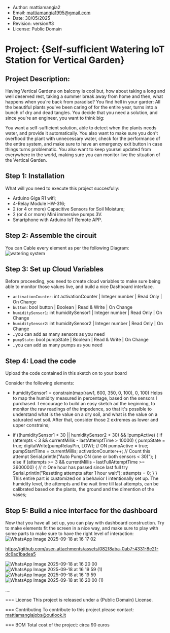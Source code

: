 + Author: mattiamangia2
+ Email: mattiamangia1995@gmail.com
+ Date: 30/05/2025
+ Revision: version#3
+ License: Public Domain

# Project: {Self-sufficient Watering IoT Station for Vertical Garden}

## Project Description:
Having Vertical Gardens on balcony is cool but, how about taking a long and well deserved rest, taking a summer break away from home and then, what happens when you're back from paradise? You find hell in your garder: All the beautiful plants you've been caring of for the entire year, turns into a bunch of dry and dead tangles.
You decide that you need a solution, and since you're an engineer, you want to think big:

You want a self-sufficient solution, able to detect when the plants needs water, and provide it automatically. You also want to make sure you don't overflood the plant with unnecessary water, check for the performance of the entire system, and make sure to have an emergency exit button in case things turns problematic. You also want to keep yoursel updated from everywhere in the world, making sure you can monitor live the situation of the Vertical Garden.

## Step 1: Installation

What will you need to execute this project succesfully:
- Arduino Giga R1 wifi;
- 4-Relay Module HW-316;
- 2 (or 4 or more) Capacitive Sensors for Soil Moisture;
- 2 (or 4 or more) Mini immersive pumps 3V.
- Smartphone with Arduino IoT Remote APP.


## Step 2: Assemble the circuit

You can Cable every element as per the following Diagram:
![watering system](https://github.com/user-attachments/assets/d1fd3677-31e4-49bd-b19c-79e7c3bd7ca9)


## Step 3: Set up Cloud Variables
Before proceeding, you need to create cloud variables to make sure being able to monitor those values live, and build a nice Dashboard interface.
- `activationCounter`: int activationCounter | Integer number | Read Only | On Change
- `button`: bool button | Boolean | Read & Write | On Change
- `humiditySensor1`: int humiditySensor1 | Integer number | Read Only | On Change
- `humiditySensor2`: int humiditySensor2 | Integer number | Read Only | On Change
- ..you can add as many sensors as you need
- `pumpState`: bool pumpState | Boolean | Read & Write | On Change
- ..you can add as many pumps as you need


## Step 4: Load the code

Upload the code contained in this sketch on to your board

Consider the following elements:
- humiditySensor1 = constrain(map(raw1, 600, 350, 0, 100), 0, 100) 
Helps to map the humidity measured in percentage, based on the sensors I purchased. I encourage to build an easy sketch ad the beginning, to monitor the raw readings of the impedence, so that it's possible to understand what is the value on a dry soil, and what is the value on a saturated wet soil. After that, consider those 2 extremes as lower and upper constrains;

- if ((humiditySensor1 < 30 || humiditySensor2 < 30) && !pumpActive) {
    if (attempts < 3 && currentMillis - lastAttemptTime > 10000) {
      pumpState = true;
      digitalWrite(pumpRelayPin, LOW); // ON
      pumpActive = true;
      pumpStartTime = currentMillis;
      activationCounter++; // Count this attempt
      Serial.println("Auto Pump ON (one or both sensors < 30)");
    } else if (attempts >= 3 && currentMillis - lastFullAttemptTime >= 3600000) {
      // ⏱ One hour has passed since last full try
      Serial.println("Resetting attempts after 1 hour wait");
      attempts = 0;
    }
  }
This entire part is customized on a behavior I intentionally set up. The humidity level, the attempts and the wait time till last attempts, can be calibrated based on the plants, the ground and the dimention of the vases;


## Step 5: Build a nice interface for the dashboard

Now that you have all set up, you can play with dashboard construction. Try to make elements fit the screen in a nice way, and make sure to play with some parts to make sure to have the right level of interaction:
![WhatsApp Image 2025-09-18 at 16 17 02](https://github.com/user-attachments/assets/4996012b-a369-4555-9eab-77dde445926d)


https://github.com/user-attachments/assets/082f8aba-0ab7-4331-8e21-dc6ac1badea5


![WhatsApp Image 2025-09-18 at 16 20 00](https://github.com/user-attachments/assets/f07de12b-5065-44f2-a69b-0734f2650941)
![WhatsApp Image 2025-09-18 at 16 19 59 (1)](https://github.com/user-attachments/assets/4a0e3468-6598-47ad-91cb-882ef29c64d6)
![WhatsApp Image 2025-09-18 at 16 19 59](https://github.com/user-attachments/assets/87339c35-96e7-4e0c-951a-e155908485b7)
![WhatsApp Image 2025-09-18 at 16 20 00 (1)](https://github.com/user-attachments/assets/c2ac098d-1278-465c-ba5c-ae4739612d34)




....

=== License
This project is released under a {Public Domain} License.

=== Contributing
To contribute to this project please contact: 
mattiamangiajobs@outlook.it

=== BOM
Total cost of the project: circa 90 euros
